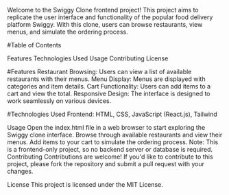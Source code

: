 Welcome to the Swiggy Clone frontend project! This project aims to replicate the user interface and functionality of the popular food delivery platform Swiggy. With this clone, users can browse restaurants, view menus, and simulate the ordering process.

#Table of Contents

Features
Technologies Used
Usage
Contributing
License

#Features
Restaurant Browsing: Users can view a list of available restaurants with their menus.
Menu Display: Menus are displayed with categories and item details.
Cart Functionality: Users can add items to a cart and view the total.
Responsive Design: The interface is designed to work seamlessly on various devices.

#Technologies Used
Frontend: HTML, CSS, JavaScript 
(React.js), Tailwind

Usage
Open the index.html file in a web browser to start exploring the Swiggy clone interface.
Browse through available restaurants and view their menus.
Add items to your cart to simulate the ordering process.
Note: This is a frontend-only project, so no backend server or database is required.
Contributing
Contributions are welcome! If you'd like to contribute to this project, please fork the repository and submit a pull request with your changes.

License
This project is licensed under the MIT License.
